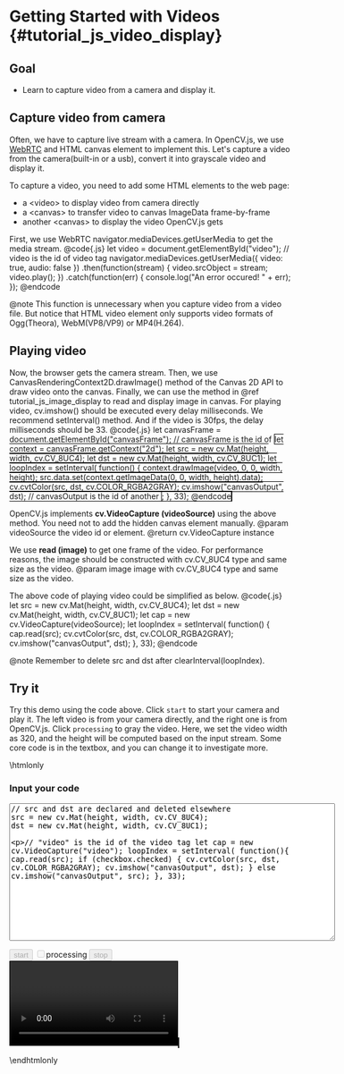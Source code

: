 Getting Started with Videos {#tutorial_js_video_display}
===========================

Goal
----

-   Learn to capture video from a camera and display it.

Capture video from camera
-------------------------

Often, we have to capture live stream with a camera. In OpenCV.js, we use [WebRTC](https://webrtc.org/) 
and HTML canvas element to implement this. Let's capture a video from the camera(built-in 
or a usb), convert it into grayscale video and display it.

To capture a video, you need to add some HTML elements to the web page:
- a &lt;video&gt; to display video from camera directly
- a &lt;canvas&gt; to transfer video to canvas ImageData frame-by-frame
- another &lt;canvas&gt; to display the video OpenCV.js gets

First, we use WebRTC navigator.mediaDevices.getUserMedia to get the media stream.
@code{.js}
let video = document.getElementById("video"); // video is the id of video tag
navigator.mediaDevices.getUserMedia({ video: true, audio: false })
    .then(function(stream) {
        video.srcObject = stream;
        video.play();
    })
    .catch(function(err) {
        console.log("An error occured! " + err);
});
@endcode

@note This function is unnecessary when you capture video from a video file. But notice that 
HTML video element only supports video formats of Ogg(Theora), WebM(VP8/VP9) or MP4(H.264).

Playing video
-------------
Now, the browser gets the camera stream. Then, we use CanvasRenderingContext2D.drawImage() method 
of the Canvas 2D API to draw video onto the canvas. Finally, we can use the method in @ref tutorial_js_image_display
 to read and display image in canvas. For playing video, cv.imshow() should be executed every delay 
milliseconds. We recommend setInterval() method. And if the video is 30fps, the delay milliseconds 
should be 33.
@code{.js}
let canvasFrame = document.getElementById("canvasFrame"); // canvasFrame is the id of <canvas>
let context = canvasFrame.getContext("2d");
let src = new cv.Mat(height, width, cv.CV_8UC4);
let dst = new cv.Mat(height, width, cv.CV_8UC1);
let loopIndex = setInterval(
    function() {
        context.drawImage(video, 0, 0, width, height);
        src.data.set(context.getImageData(0, 0, width, height).data);
        cv.cvtColor(src, dst, cv.COLOR_RGBA2GRAY);
        cv.imshow("canvasOutput", dst); // canvasOutput is the id of another <canvas>;
    }, 33);
@endcode

OpenCV.js implements **cv.VideoCapture (videoSource)** using the above method. You need not to 
add the hidden canvas element manually.
@param videoSource   the video id or element.
@return              cv.VideoCapture instance

We use **read (image)** to get one frame of the video. For performance reasons, the image should be 
constructed with cv.CV_8UC4 type and same size as the video. 
@param image         image with cv.CV_8UC4 type and same size as the video.

The above code of playing video could be simplified as below.
@code{.js}
let src = new cv.Mat(height, width, cv.CV_8UC4);
let dst = new cv.Mat(height, width, cv.CV_8UC1);
let cap = new cv.VideoCapture(videoSource);
let loopIndex = setInterval(
    function() {
        cap.read(src);
        cv.cvtColor(src, dst, cv.COLOR_RGBA2GRAY);
        cv.imshow("canvasOutput", dst);
    }, 33);
@endcode

@note Remember to delete src and dst after clearInterval(loopIndex).

Try it
------

Try this demo using the code above. Click `start` to start your camera and play it. The left video is from 
your camera directly, and the right one is from OpenCV.js. Click `processing` to gray the video. 
Here, we set the video width as 320, and the height will be computed based on the input stream. Some core 
code is in the textbox, and you can change it to investigate more.

\htmlonly
<head>
<style>
canvas {
    border: 1px solid black;
}
video {
    border: 1px solid black;
}
.err {
    color: red;
}
</style>
</head>
<body>

<div id="CodeArea">
<h3>Input your code</h3>
<textarea rows="16" cols="70" id="TestCode" spellcheck="false">
// src and dst are declared and deleted elsewhere
src = new cv.Mat(height, width, cv.CV_8UC4);
dst = new cv.Mat(height, width, cv.CV_8UC1);

// "video" is the id of the video tag
let cap = new cv.VideoCapture("video");
loopIndex = setInterval(
    function(){
        cap.read(src);
        if (checkbox.checked) {
            cv.cvtColor(src, dst, cv.COLOR_RGBA2GRAY);
            cv.imshow("canvasOutput", dst);
        }
        else
            cv.imshow("canvasOutput", src);
    }, 33);
</textarea>
<p class="err" id="vdErr"></p>
</div>
<div id="contentarea">
    <button id="startup" disabled="true" onclick="startup()">start</button>
    <input type="checkbox" id="checkbox" disabled="true"">processing</input>
    <button id="stop" disabled="true" onclick="stopCamera()">stop</button><br>
    <video id="video">Your browser does not support the video tag.</video>
    <canvas id="canvasOutput"></canvas>
</div>
<script async src="opencv.js" id="opencvjs"></script>
<script>
// In this case, We set width 320, and the height will be computed based on the input stream.
let width = 320;
let height = 0;

// whether streaming video from the camera.
let streaming = false;

// Some HTML elements we need to configure.
let video = null;
let checkbox = null;
let start = null;
let stop = null;
let stream = null;

let loopIndex = 0;
let src = null;
let dst = null;

function initVideo(ev){
    if (!streaming) {
        height = video.videoHeight / (video.videoWidth/width);
        video.setAttribute("width", width);
        video.setAttribute("height", height);
        streaming = true;
    }
    checkbox.disabled = false;
    stop.disabled = false;
    playVideo();
}

function startup() {
    video = document.getElementById("video");
    checkbox = document.getElementById("checkbox");
    start = document.getElementById("startup");
    stop = document.getElementById("stop");

    navigator.mediaDevices.getUserMedia({ video: true, audio: false })
        .then(function(s) {
            stream = s;
            video.srcObject = stream;
            video.play();
        })
        .catch(function(err) {
            console.log("An error occured! " + err);
    });

    video.addEventListener("canplay", initVideo, false);
}

function playVideo() {
    if (!streaming) {
        console.warn("Please startup your webcam");
        return;
    }
    let text = document.getElementById("TestCode").value;
    try {
        eval(text);
        document.getElementById("vdErr").innerHTML = " ";
    } catch(err) {
        document.getElementById("vdErr").innerHTML = err;
    }
    start.disabled = true;
}

function stopCamera() {
    clearInterval(loopIndex);
    if (src != null && !src.isDeleted()) {
        src.delete();
        src = null;
    }
    if (dst != null && !dst.isDeleted()) {
        dst.delete();
        dst = null;
    }
    document.getElementById("canvasOutput").getContext("2d").clearRect(0, 0, width, height);
    video.pause();
    video.srcObject = null;
    stream.getVideoTracks()[0].stop();
    start.disabled = false;
    video.removeEventListener("canplay", initVideo);
}

function onReady() {
    document.getElementById("startup").disabled = false;
}
if (typeof cv !== 'undefined') {
    onReady();
} else {
    document.getElementById("opencvjs").onload = onReady;
}
</script>
</body>
\endhtmlonly